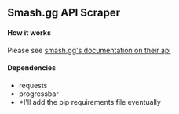 ## Smash.gg API Scraper

#### How it works
Please see [smash.gg's documentation on their api](https://help.smash.gg/hc/en-us/articles/217471947-API-Access)

#### Dependencies
  * requests
  * progressbar
  * *I'll add the pip requirements file eventually
